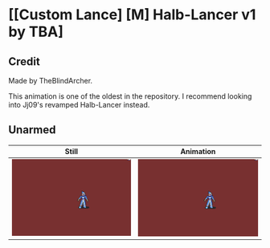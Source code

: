 # [\[Custom Lance\] \[M\] Halb-Lancer v1 by TBA]

## Credit

Made by TheBlindArcher.

This animation is one of the oldest in the repository. I recommend looking into Jj09's revamped Halb-Lancer instead.
	
## Unarmed

| Still | Animation |
| :---: | :-------: |
| ![Unarmed still](./Unarmed_000.png) | ![Unarmed animation](./Unarmed.gif) |
